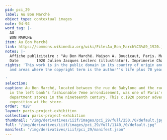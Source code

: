 ```yaml
---
pid: pci_29
label: Au Bon Marché
object_type: contextual images
note: 94-94
word_tag: |-
  AU
  BON MARCHE
item: Au Bon Marché
link: https://commons.wikimedia.org/wiki/File:Au_Bon_March%C3%A9_1920.jpg
notes: |-
  Affiche publicitaire : "Au Bon Marché. Maison A. Boucicaut, Paris. Mardi 2 mars et jours suivants, exposition générale."
  Date        1920 Julien Jacques Leclerc (illustrator). Imprimerie Chaix, Paris (publisher).
rights: 'This work is in the public domain in its country of origin and other countries
  and areas where the copyright term is the author''s life plus 70 years or fewer.

'
selection: 
caption: Au Bon Marché, located between the rue de Babylone and the rue de Sevres
  in the left bank's fashionable 7eme arrondisement, was one of Paris's first modern
  department stores in the nineteenth century. This c.1920 poster advertises a general
  exposition at the store.
order: '028'
layout: paris-project-exhibition
collection: paris-project-exhibition
thumbnail: "/img/derivatives/iiif/images/pci_29/full/250,/0/default.jpg"
full: "/img/derivatives/iiif/images/pci_29/full/1140,/0/default.jpg"
manifest: "/img/derivatives/iiif/pci_29/manifest.json"
---
```

